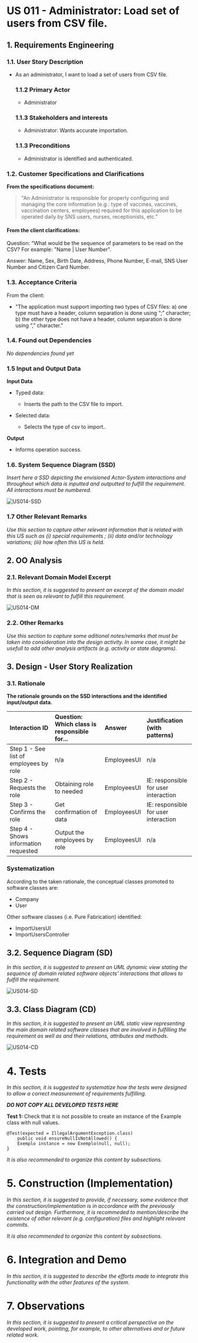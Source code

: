 # US 011 - Administrator: Load set of users from CSV file.

## 1. Requirements Engineering

### 1.1. User Story Description

* As an administrator, I want to load a set of users from CSV file.

  ### 1.1.2 Primary Actor
  * Administrator

  ### 1.1.3 Stakeholders and interests
  * Administrator: Wants accurate importation.

  ### 1.1.3 Preconditions
  * Administrator is identified and authenticated.
### 1.2. Customer Specifications and Clarifications

**From the specifications document:**

>"An Administrator is responsible for properly configuring and managing the core information (e.g.:
type of vaccines, vaccines, vaccination centers, employees) required for this application to be
operated daily by SNS users, nurses, receptionists, etc."

#### From the client clarifications:


Question: "What would be the sequence of parameters to be read on the CSV? For example: "Name | User Number".

Answer: Name, Sex, Birth Date, Address, Phone Number, E-mail, SNS User Number and Citizen Card Number.


### 1.3. Acceptance Criteria

From the client:
* "The application must support importing two types of CSV
  files: a) one type must have a header, column separation is done using “;”
  character; b) the other type does not have a header, column separation is done
  using “,” character."

### 1.4. Found out Dependencies

*No dependencies found yet*

### 1.5 Input and Output Data

**Input Data**

* Typed data:
  * Inserts the path to the CSV file to import.

* Selected data:
  * Selects the type of csv to import..


**Output**
  * Informs operation success.

### 1.6. System Sequence Diagram (SSD)

*Insert here a SSD depicting the envisioned Actor-System interactions and throughout which data is inputted and outputted to fulfill the requirement. All interactions must be numbered.*

![US014-SSD](US_014-SSD.svg)


### 1.7 Other Relevant Remarks

*Use this section to capture other relevant information that is related with this US such as (i) special requirements ; (ii) data and/or technology variations; (iii) how often this US is held.*


## 2. OO Analysis

### 2.1. Relevant Domain Model Excerpt
*In this section, it is suggested to present an excerpt of the domain model that is seen as relevant to fulfill this requirement.*

![US014-DM](US_014-DM.svg)

### 2.2. Other Remarks

*Use this section to capture some aditional notes/remarks that must be taken into consideration into the design activity. In some case, it might be usefull to add other analysis artifacts (e.g. activity or state diagrams).*



## 3. Design - User Story Realization

### 3.1. Rationale

**The rationale grounds on the SSD interactions and the identified input/output data.**

| Interaction ID | Question: Which class is responsible for... | Answer  | Justification (with patterns)  |
|:-------------  |:--------------------- |:------------|:---------------------------- |
| Step 1 - See list of employees by role |				n/a			 |       EmployeesUI      | n/a|
| Step 2 - Requests the role |	Obtaining role to needed | EmployeesUI  |IE: responsible for user interaction |
| Step 3 - Confirms the role |		Get confirmation of data |  EmployeesUI   |IE: responsible for user interaction|
| Step 4 - Shows information requested|	Output the employees by role | EmployeesUI  |           n/a           |


### Systematization ##

According to the taken rationale, the conceptual classes promoted to software classes are:

* Company
* User

Other software classes (i.e. Pure Fabrication) identified:
* ImportUsersUI
* ImportUsersController

## 3.2. Sequence Diagram (SD)

*In this section, it is suggested to present an UML dynamic view stating the sequence of domain related software objects' interactions that allows to fulfill the requirement.*

![US014-SD](US_014-SD.svg)

## 3.3. Class Diagram (CD)

*In this section, it is suggested to present an UML static view representing the main domain related software classes that are involved in fulfilling the requirement as well as and their relations, attributes and methods.*

![US014-CD](US_014-CD.svg)

# 4. Tests
*In this section, it is suggested to systematize how the tests were designed to allow a correct measurement of requirements fulfilling.*

**_DO NOT COPY ALL DEVELOPED TESTS HERE_**

**Test 1:** Check that it is not possible to create an instance of the Example class with null values.

	@Test(expected = IllegalArgumentException.class)
		public void ensureNullIsNotAllowed() {
		Exemplo instance = new Exemplo(null, null);
	}

*It is also recommended to organize this content by subsections.*

# 5. Construction (Implementation)

*In this section, it is suggested to provide, if necessary, some evidence that the construction/implementation is in accordance with the previously carried out design. Furthermore, it is recommeded to mention/describe the existence of other relevant (e.g. configuration) files and highlight relevant commits.*

*It is also recommended to organize this content by subsections.*


# 6. Integration and Demo

*In this section, it is suggested to describe the efforts made to integrate this functionality with the other features of the system.*


# 7. Observations

*In this section, it is suggested to present a critical perspective on the developed work, pointing, for example, to other alternatives and or future related work.*





